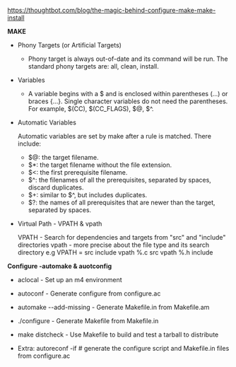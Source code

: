 https://thoughtbot.com/blog/the-magic-behind-configure-make-make-install

**MAKE**

* Phony Targets (or Artificial Targets)

   - Phony target is always out-of-date and its command will be run. The standard phony targets are: all, clean, install.
* Variables

   - A variable begins with a $ and is enclosed within parentheses (...) or braces {...}. Single character variables do not need the parentheses. For example, $(CC), $(CC_FLAGS), $@, $^.

* Automatic Variables

  Automatic variables are set by make after a rule is matched. There include:

  * $@: the target filename.
  * $*: the target filename without the file extension.
  * $<: the first prerequisite filename.
  * $^: the filenames of all the prerequisites, separated by spaces, discard duplicates.
  * $+: similar to $^, but includes duplicates.
  * $?: the names of all prerequisites that are newer than the target, separated by spaces.
  
* Virtual Path - VPATH & vpath
  
     VPATH - Search for dependencies and targets from "src" and "include" directories
     vpath - more precise about the file type and its search directory
     e.g
     VPATH = src include
     vpath %.c src
     vpath %.h include
     
 **Configure -automake & auotconfig**
 
  * aclocal - Set up an m4 environment
  * autoconf - Generate configure from configure.ac
  * automake --add-missing  - Generate Makefile.in from Makefile.am
  * ./configure - Generate Makefile from Makefile.in
  * make distcheck - Use Makefile to build and test a tarball to distribute
  
  * Extra: autoreconf -if  # generate the configure script and Makefile.in files from configure.ac
  
  
